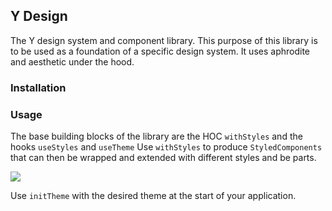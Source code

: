 ## Y Design

The Y design system and component library. This purpose of this library is to be used as a foundation of a specific design system. It uses aphrodite and aesthetic under the hood.

### Installation

### Usage

The base building blocks of the library are the HOC `withStyles` and the hooks `useStyles` and `useTheme`
Use `withStyles` to produce `StyledComponents` that can then be wrapped and extended with different styles and be parts.

![](https://raw.githubusercontent.com/Henrts/y-design/master/src/stories/systemdiagram.png)

Use `initTheme` with the desired theme at the start of your application.
